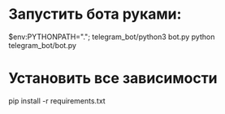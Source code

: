 # Запустить бота руками:
$env:PYTHONPATH="."; telegram_bot/python3 bot.py
python telegram_bot/bot.py

# Установить все зависимости
pip install -r requirements.txt
